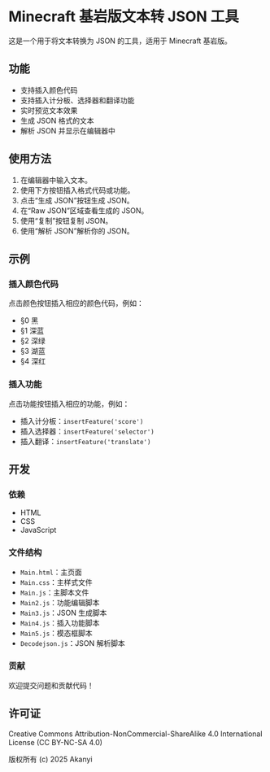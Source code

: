 # Minecraft 基岩版文本转 JSON 工具

这是一个用于将文本转换为 JSON 的工具，适用于 Minecraft 基岩版。

## 功能

- 支持插入颜色代码
- 支持插入计分板、选择器和翻译功能
- 实时预览文本效果
- 生成 JSON 格式的文本
- 解析 JSON 并显示在编辑器中

## 使用方法

1. 在编辑器中输入文本。
2. 使用下方按钮插入格式代码或功能。
3. 点击“生成 JSON”按钮生成 JSON。
4. 在“Raw JSON”区域查看生成的 JSON。
5. 使用“复制”按钮复制 JSON。
6. 使用“解析 JSON”解析你的 JSON。

## 示例

### 插入颜色代码

点击颜色按钮插入相应的颜色代码，例如：

- §0 黑
- §1 深蓝
- §2 深绿
- §3 湖蓝
- §4 深红

### 插入功能

点击功能按钮插入相应的功能，例如：

- 插入计分板：`insertFeature('score')`
- 插入选择器：`insertFeature('selector')`
- 插入翻译：`insertFeature('translate')`

## 开发

### 依赖

- HTML
- CSS
- JavaScript

### 文件结构

- `Main.html`：主页面
- `Main.css`：主样式文件
- `Main.js`：主脚本文件
- `Main2.js`：功能编辑脚本
- `Main3.js`：JSON 生成脚本
- `Main4.js`：插入功能脚本
- `Main5.js`：模态框脚本
- `Decodejson.js`：JSON 解析脚本

### 贡献

欢迎提交问题和贡献代码！

## 许可证

Creative Commons Attribution-NonCommercial-ShareAlike 4.0 International License (CC BY-NC-SA 4.0)

版权所有 (c) 2025 Akanyi
